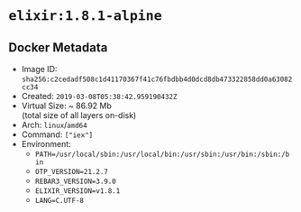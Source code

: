# `elixir:1.8.1-alpine`

## Docker Metadata

- Image ID: `sha256:c2cedadf508c1d41170367f41c76fbdbb4d0dcd8db473322858dd0a63082cc34`
- Created: `2019-03-08T05:38:42.959190432Z`
- Virtual Size: ~ 86.92 Mb  
  (total size of all layers on-disk)
- Arch: `linux`/`amd64`
- Command: `["iex"]`
- Environment:
  - `PATH=/usr/local/sbin:/usr/local/bin:/usr/sbin:/usr/bin:/sbin:/bin`
  - `OTP_VERSION=21.2.7`
  - `REBAR3_VERSION=3.9.0`
  - `ELIXIR_VERSION=v1.8.1`
  - `LANG=C.UTF-8`
